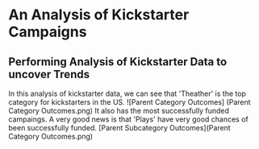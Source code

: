 # An Analysis of Kickstarter Campaigns
## Performing Analysis of Kickstarter Data to uncover Trends
In this analysis of kickstarter data, we can see that 'Theather' is the top category for kickstarters in the US.
![Parent Category Outcomes] (Parent Category Outcomes.png)
It also has the most successfully funded campaings.
A very good news is that 'Plays' have very good chances of been successfully funded.
[Parent Subcategory Outcomes](Parent Category Outcomes.png)


